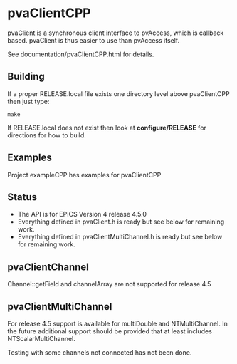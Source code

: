 pvaClientCPP
============

pvaClient is a synchronous client interface to pvAccess,
which is callback based.
pvaClient is thus easier to use than pvAccess itself.

See documentation/pvaClientCPP.html for details.

Building
--------

If a proper RELEASE.local file exists one directory level above pvaClientCPP
then just type:

    make

If RELEASE.local does not exist then look at <b>configure/RELEASE</b>
for directions for how to build.

Examples
------------

Project exampleCPP has examples for pvaClientCPP

Status
------

* The API is for EPICS Version 4 release 4.5.0
* Everything defined in pvaClient.h is ready but see below for remaining work.
* Everything defined in pvaClientMultiChannel.h is ready but see below for remaining work.


pvaClientChannel
---------------

Channel::getField and channelArray are not supported for release 4.5

pvaClientMultiChannel
---------------

For release 4.5 support is available for multiDouble and NTMultiChannel.
In the future additional support should be provided that at least includes NTScalarMultiChannel.

Testing with some channels not connected has not been done.
